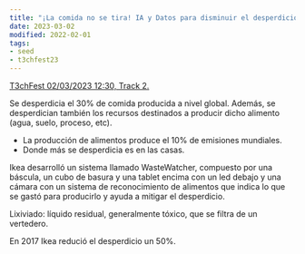 ```yaml
---
title: "¡La comida no se tira! IA y Datos para disminuir el desperdicio de alimentos"
date: 2023-03-02
modified: 2022-02-01
tags:
- seed
- t3chfest23
---
```


[T3chFest 02/03/2023 12:30, Track 2.](https://www.youtube.com/watch?v=LIqFbj87rEg)

Se desperdicia el 30% de comida producida a nivel global.
Además, se desperdician también los recursos destinados a producir dicho alimento (agua, suelo, proceso, etc).

- La producción de alimentos produce el 10% de emisiones mundiales.
- Donde más se desperdicia es en las casas.

Ikea desarrolló un sistema llamado WasteWatcher, compuesto por una báscula, un cubo de basura y una tablet encima con un led debajo y una cámara con un sistema de reconocimiento de alimentos que indica lo que se gastó para producirlo y ayuda a mitigar el desperdicio.

Lixiviado: líquido residual, generalmente tóxico, que se filtra de un vertedero.

En 2017 Ikea redució el desperdicio un 50%.
